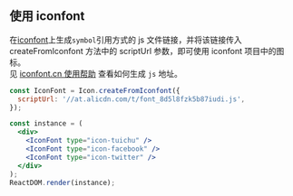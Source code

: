 ## 使用 iconfont

在[iconfont](http://iconfont.cn/)上生成`symbol`引用方式的 js 文件链接，并将该链接传入 createFromIconfont 方法中的 scriptUrl 参数，即可使用 iconfont 项目中的图标。  
见 [iconfont.cn 使用帮助](http://iconfont.cn/help/detail?spm=a313x.7781069.1998910419.15&helptype=code) 查看如何生成 `js` 地址。

<!--start-code-->

```jsx
const IconFont = Icon.createFromIconfont({
  scriptUrl: '//at.alicdn.com/t/font_8d5l8fzk5b87iudi.js',
});

const instance = (
  <div>
    <IconFont type="icon-tuichu" />
    <IconFont type="icon-facebook" />
    <IconFont type="icon-twitter" />
  </div>
);
ReactDOM.render(instance);
```

<!--end-code-->